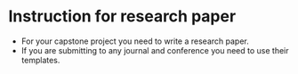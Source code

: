 # Instruction for research paper
- For your capstone project you need to write a research paper.
- If you are submitting to any journal and conference you need to use their templates.
